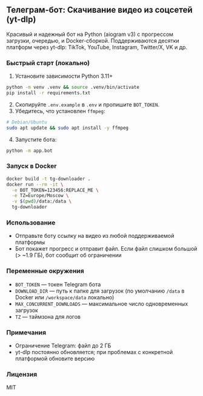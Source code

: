 ## Телеграм-бот: Скачивание видео из соцсетей (yt-dlp)

Красивый и надежный бот на Python (aiogram v3) с прогрессом загрузки, очередью, и Docker-сборкой. Поддерживаются десятки платформ через yt-dlp: TikTok, YouTube, Instagram, Twitter/X, VK и др.

### Быстрый старт (локально)
1. Установите зависимости Python 3.11+
```bash
python -m venv .venv && source .venv/bin/activate
pip install -r requirements.txt
```
2. Скопируйте `.env.example` в `.env` и пропишите `BOT_TOKEN`.
3. Убедитесь, что установлен `ffmpeg`:
```bash
# Debian/Ubuntu
sudo apt update && sudo apt install -y ffmpeg
```
4. Запустите бота:
```bash
python -m app.bot
```

### Запуск в Docker
```bash
docker build -t tg-downloader .
docker run --rm -it \
  -e BOT_TOKEN=123456:REPLACE_ME \
  -e TZ=Europe/Moscow \
  -v $(pwd)/data:/data \
  tg-downloader
```

### Использование
- Отправьте боту ссылку на видео из любой поддерживаемой платформы
- Бот покажет прогресс и отправит файл. Если файл слишком большой (> ~1.9 ГБ), бот сообщит об ограничении

### Переменные окружения
- `BOT_TOKEN` — токен Telegram бота
- `DOWNLOAD_DIR` — путь к папке для загрузок (по умолчанию `/data` в Docker или `/workspace/data` локально)
- `MAX_CONCURRENT_DOWNLOADS` — максимальное число одновременных загрузок
- `TZ` — таймзона для логов

### Примечания
- Ограничение Telegram: файл до 2 ГБ
- yt-dlp постоянно обновляется; при проблемах с конкретной платформой обновите версию

### Лицензия
MIT